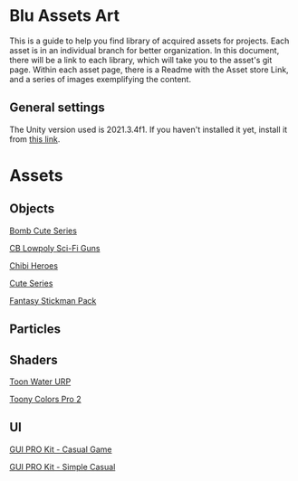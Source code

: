 # Blu Assets Art

This is a guide to help you find library of acquired assets for projects. Each asset is in an individual branch for better organization.
In this document, there will be a link to each library, which will take you to the asset's git page.
Within each asset page, there is a Readme with the Asset store Link, and a series of images exemplifying the content.

## General settings

The Unity version used is 2021.3.4f1. If you haven't installed it yet, install it from [this link](https://unity3d.com/en/get-unity/download/archive).

# Assets

## Objects

[Bomb Cute Series](https://github.com/BluebookApps/BluAssetsArt/tree/objects/BombCuteSeries)

[CB Lowpoly Sci-Fi Guns](https://github.com/BluebookApps/BluAssetsArt/tree/objects/CBLowpolySci-Figuns)

[Chibi Heroes](https://github.com/BluebookApps/BluAssetsArt/tree/objects/ChibiHeroes)

[Cute Series](https://github.com/BluebookApps/BluAssetsArt/tree/objects/CuteSeries)

[Fantasy Stickman Pack](https://github.com/BluebookApps/BluAssetsArt/tree/objects/FantasyStickmanPack)

## Particles

## Shaders

[Toon Water URP](https://github.com/BluebookApps/BluAssetsArt/tree/shaders/ToonWaterURP)

[Toony Colors Pro 2](https://github.com/BluebookApps/BluAssetsArt/tree/shaders/ToonyColorsPro2)

## UI

[GUI PRO Kit - Casual Game](https://github.com/BluebookApps/BluAssetsArt/tree/ui/GUIPROKit-CasualGame)

[GUI PRO Kit - Simple Casual](https://github.com/BluebookApps/BluAssetsArt/tree/ui/GUIPROKit-SimpleCasual)

